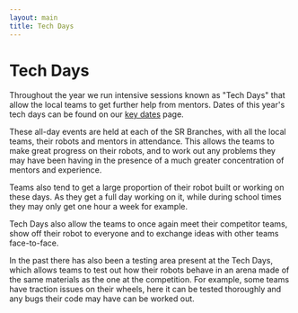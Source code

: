 ```yaml
---
layout: main
title: Tech Days
---
```

Tech Days
=========

Throughout the year we run intensive sessions known as "Tech Days" that allow the local teams to get further help from mentors.  Dates of this year's tech days can be found on our [key dates](/key_dates) page.

These all-day events are held at each of the SR Branches,
 with all the local teams,
 their robots and mentors in attendance.
This allows the teams to make great progress on their robots,
 and to work out any problems they may have been having in the presence of a much greater concentration of mentors and experience.

Teams also tend to get a large proportion of their robot built or working on these days.
As they get a full day working on it,
 while during school times they may only get one hour a week for example.

Tech Days also allow the teams to once again meet their competitor teams,
 show off their robot to everyone and to exchange ideas with other teams face-to-face.

In the past there has also been a testing area present at the Tech Days,
 which allows teams to test out how their robots behave in an arena made of the same materials as the one at the competition.
For example, some teams have traction issues on their wheels,
 here it can be tested thoroughly and any bugs their code may have can be worked out.
